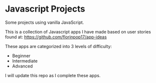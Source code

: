 # Javascript Projects
Some projects using vanilla JavaScript. 

 This is a collection of Javascript apps I have made based on user stories found at: https://github.com/florinpop17/app-ideas

 These apps are categorized into 3 levels of difficulty:

* Beginner
* Intermediate
* Advanced

I will update this repo as I complete these apps.
